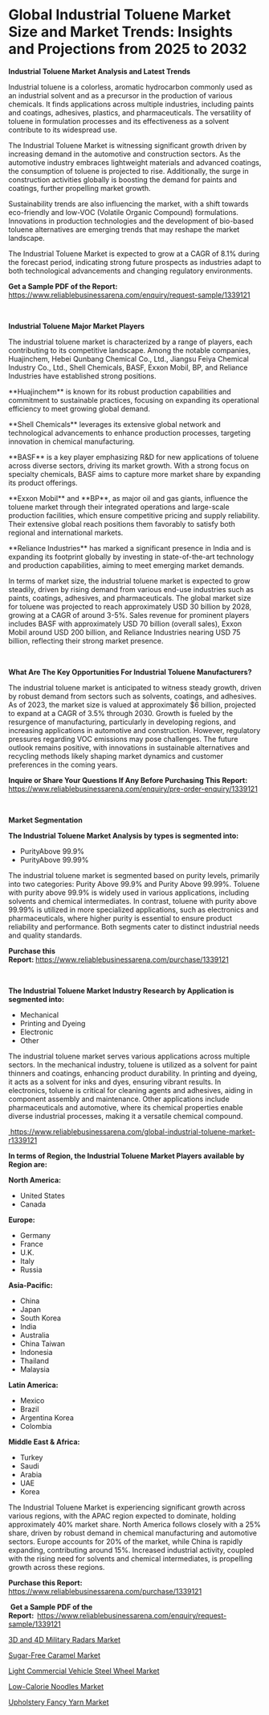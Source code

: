 <p><h1>Global Industrial Toluene Market Size and Market Trends: Insights and Projections from 2025 to 2032</h1></p><p><strong>Industrial Toluene Market Analysis and Latest Trends</strong></p>
<p><p>Industrial toluene is a colorless, aromatic hydrocarbon commonly used as an industrial solvent and as a precursor in the production of various chemicals. It finds applications across multiple industries, including paints and coatings, adhesives, plastics, and pharmaceuticals. The versatility of toluene in formulation processes and its effectiveness as a solvent contribute to its widespread use.</p><p>The Industrial Toluene Market is witnessing significant growth driven by increasing demand in the automotive and construction sectors. As the automotive industry embraces lightweight materials and advanced coatings, the consumption of toluene is projected to rise. Additionally, the surge in construction activities globally is boosting the demand for paints and coatings, further propelling market growth.</p><p>Sustainability trends are also influencing the market, with a shift towards eco-friendly and low-VOC (Volatile Organic Compound) formulations. Innovations in production technologies and the development of bio-based toluene alternatives are emerging trends that may reshape the market landscape.</p><p>The Industrial Toluene Market is expected to grow at a CAGR of 8.1% during the forecast period, indicating strong future prospects as industries adapt to both technological advancements and changing regulatory environments.</p></p>
<p><strong>Get a Sample PDF of the Report:&nbsp;</strong> <a href="https://www.reliablebusinessarena.com/enquiry/request-sample/1339121?utm_campaign=1943&utm_medium=2&utm_source=Github&utm_content=ia&utm_term=08012025&utm_id=industrial-toluene">https://www.reliablebusinessarena.com/enquiry/request-sample/1339121</a></p>
<p>&nbsp;</p>
<p><strong>Industrial Toluene Major Market Players</strong></p>
<p><p>The industrial toluene market is characterized by a range of players, each contributing to its competitive landscape. Among the notable companies, Huajinchem, Hebei Qunbang Chemical Co., Ltd., Jiangsu Feiya Chemical Industry Co., Ltd., Shell Chemicals, BASF, Exxon Mobil, BP, and Reliance Industries have established strong positions.</p><p>**Huajinchem** is known for its robust production capabilities and commitment to sustainable practices, focusing on expanding its operational efficiency to meet growing global demand. </p><p>**Shell Chemicals** leverages its extensive global network and technological advancements to enhance production processes, targeting innovation in chemical manufacturing.</p><p>**BASF** is a key player emphasizing R&D for new applications of toluene across diverse sectors, driving its market growth. With a strong focus on specialty chemicals, BASF aims to capture more market share by expanding its product offerings.</p><p>**Exxon Mobil** and **BP**, as major oil and gas giants, influence the toluene market through their integrated operations and large-scale production facilities, which ensure competitive pricing and supply reliability. Their extensive global reach positions them favorably to satisfy both regional and international markets.</p><p>**Reliance Industries** has marked a significant presence in India and is expanding its footprint globally by investing in state-of-the-art technology and production capabilities, aiming to meet emerging market demands.</p><p>In terms of market size, the industrial toluene market is expected to grow steadily, driven by rising demand from various end-use industries such as paints, coatings, adhesives, and pharmaceuticals. The global market size for toluene was projected to reach approximately USD 30 billion by 2028, growing at a CAGR of around 3-5%. Sales revenue for prominent players includes BASF with approximately USD 70 billion (overall sales), Exxon Mobil around USD 200 billion, and Reliance Industries nearing USD 75 billion, reflecting their strong market presence.</p></p>
<p>&nbsp;</p>
<p><strong>What Are The Key Opportunities For Industrial Toluene Manufacturers?</strong></p>
<p><p>The industrial toluene market is anticipated to witness steady growth, driven by robust demand from sectors such as solvents, coatings, and adhesives. As of 2023, the market size is valued at approximately $6 billion, projected to expand at a CAGR of 3.5% through 2030. Growth is fueled by the resurgence of manufacturing, particularly in developing regions, and increasing applications in automotive and construction. However, regulatory pressures regarding VOC emissions may pose challenges. The future outlook remains positive, with innovations in sustainable alternatives and recycling methods likely shaping market dynamics and customer preferences in the coming years.</p></p>
<p><strong>Inquire or Share Your Questions If Any Before Purchasing This Report:</strong> <a href="https://www.reliablebusinessarena.com/enquiry/pre-order-enquiry/1339121?utm_campaign=1943&utm_medium=2&utm_source=Github&utm_content=ia&utm_term=08012025&utm_id=industrial-toluene">https://www.reliablebusinessarena.com/enquiry/pre-order-enquiry/1339121</a></p>
<p>&nbsp;</p>
<p><strong>Market Segmentation</strong></p>
<p><strong>The Industrial Toluene Market Analysis by types is segmented into:</strong></p>
<p><ul><li>PurityAbove 99.9%</li><li>PurityAbove 99.99%</li></ul></p>
<p><p>The industrial toluene market is segmented based on purity levels, primarily into two categories: Purity Above 99.9% and Purity Above 99.99%. Toluene with purity above 99.9% is widely used in various applications, including solvents and chemical intermediates. In contrast, toluene with purity above 99.99% is utilized in more specialized applications, such as electronics and pharmaceuticals, where higher purity is essential to ensure product reliability and performance. Both segments cater to distinct industrial needs and quality standards.</p></p>
<p><strong>Purchase this Report:&nbsp;</strong><a href="https://www.reliablebusinessarena.com/purchase/1339121?utm_campaign=1943&utm_medium=2&utm_source=Github&utm_content=ia&utm_term=08012025&utm_id=industrial-toluene">https://www.reliablebusinessarena.com/purchase/1339121</a></p>
<p>&nbsp;</p>
<p><strong>The Industrial Toluene Market Industry Research by Application is segmented into:</strong></p>
<p><ul><li>Mechanical</li><li>Printing and Dyeing</li><li>Electronic</li><li>Other</li></ul></p>
<p><p>The industrial toluene market serves various applications across multiple sectors. In the mechanical industry, toluene is utilized as a solvent for paint thinners and coatings, enhancing product durability. In printing and dyeing, it acts as a solvent for inks and dyes, ensuring vibrant results. In electronics, toluene is critical for cleaning agents and adhesives, aiding in component assembly and maintenance. Other applications include pharmaceuticals and automotive, where its chemical properties enable diverse industrial processes, making it a versatile chemical compound.</p></p>
<p><a href="https://www.reliablebusinessarena.com/global-industrial-toluene-market-r1339121?utm_campaign=1943&utm_medium=2&utm_source=Github&utm_content=ia&utm_term=08012025&utm_id=industrial-toluene">&nbsp;https://www.reliablebusinessarena.com/global-industrial-toluene-market-r1339121</a></p>
<p><strong>In terms of Region, the Industrial Toluene Market Players available by Region are:</strong></p>
<p>
    <p> <strong> North America: </strong>
        <ul>
            <li>United States</li>
            <li>Canada</li>
        </ul>
        </p> 
    <p> <strong> Europe: </strong>
        <ul>
            <li>Germany</li>
            <li>France</li>
            <li>U.K.</li>
            <li>Italy</li>
            <li>Russia</li>
        </ul>
        </p> 
    <p> <strong> Asia-Pacific: </strong>
        <ul>
            <li>China</li>
            <li>Japan</li>
            <li>South Korea</li>
            <li>India</li>
            <li>Australia</li>
            <li>China Taiwan</li>
            <li>Indonesia</li>
            <li>Thailand</li>
            <li>Malaysia</li>
        </ul>
        </p> 
    <p> <strong> Latin America: </strong>
        <ul>
            <li>Mexico</li>
            <li>Brazil</li>
            <li>Argentina Korea</li>
            <li>Colombia</li>
        </ul>
        </p> 
    <p> <strong> Middle East & Africa: </strong>
        <ul>
            <li>Turkey</li>
            <li>Saudi</li>
            <li>Arabia</li>
            <li>UAE</li>
            <li>Korea</li>
        </ul>
    </p>
    </p>
<p><p>The Industrial Toluene Market is experiencing significant growth across various regions, with the APAC region expected to dominate, holding approximately 40% market share. North America follows closely with a 25% share, driven by robust demand in chemical manufacturing and automotive sectors. Europe accounts for 20% of the market, while China is rapidly expanding, contributing around 15%. Increased industrial activity, coupled with the rising need for solvents and chemical intermediates, is propelling growth across these regions.</p></p>
<p><strong>Purchase this Report: </strong><a href="https://www.reliablebusinessarena.com/purchase/1339121?utm_campaign=1943&utm_medium=2&utm_source=Github&utm_content=ia&utm_term=08012025&utm_id=industrial-toluene">https://www.reliablebusinessarena.com/purchase/1339121</a></p>
<p>&nbsp;<strong>Get a Sample PDF of the Report:&nbsp;&nbsp;</strong><a href="https://www.reliablebusinessarena.com/enquiry/request-sample/1339121?utm_campaign=1943&utm_medium=2&utm_source=Github&utm_content=ia&utm_term=08012025&utm_id=industrial-toluene">https://www.reliablebusinessarena.com/enquiry/request-sample/1339121</a></p>
<p><strong></strong></p>
<p><p><a href="https://www.linkedin.com/pulse/thorough-examination-size-dynamics-expected-growth-3d-4d-military-radars-iqxjc?utm_campaign=1943&utm_medium=2&utm_source=Github&utm_content=ia&utm_term=08012025&utm_id=industrial-toluene">3D and 4D Military Radars Market</a></p><p><a href="https://www.linkedin.com/pulse/broad-overview-sugar-free-caramel-market-size-industry-growth-projections-rfm6c?utm_campaign=1943&utm_medium=2&utm_source=Github&utm_content=ia&utm_term=08012025&utm_id=industrial-toluene">Sugar-Free Caramel Market</a></p><p><a href="https://www.linkedin.com/pulse/navigating-light-commercial-vehicle-steel-wheel-market-expert-analysis-55rxe?utm_campaign=1943&utm_medium=2&utm_source=Github&utm_content=ia&utm_term=08012025&utm_id=industrial-toluene">Light Commercial Vehicle Steel Wheel Market</a></p><p><a href="https://www.linkedin.com/pulse/low-calorie-noodles-market-evaluation-trends-size-share-competitive-landscape-zelfe?utm_campaign=1943&utm_medium=2&utm_source=Github&utm_content=ia&utm_term=08012025&utm_id=industrial-toluene">Low-Calorie Noodles Market</a></p><p><a href="https://www.linkedin.com/pulse/insightful-upholstery-fancy-yarn-market-size-expected-cagr-75-during-yodee?utm_campaign=1943&utm_medium=2&utm_source=Github&utm_content=ia&utm_term=08012025&utm_id=industrial-toluene">Upholstery Fancy Yarn Market</a></p></p>
